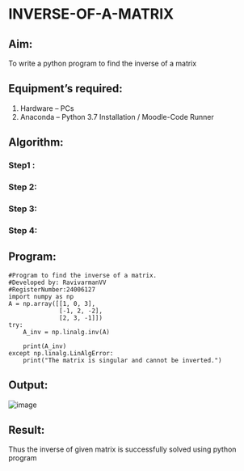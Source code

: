 # INVERSE-OF-A-MATRIX
## Aim:
To write a python program to find the inverse of a matrix
## Equipment’s required:
1. 	Hardware – PCs
2. 	Anaconda – Python 3.7 Installation / Moodle-Code Runner
## Algorithm:
### Step1 : 
### Step 2: 
### Step 3: 
### Step 4: 

## Program:
    #Program to find the inverse of a matrix.
    #Developed by: RavivarmanVV
    #RegisterNumber:24006127
    import numpy as np
    A = np.array([[1, 0, 3],
                  [-1, 2, -2],
                  [2, 3, -1]])
    try:
        A_inv = np.linalg.inv(A)
        
        print(A_inv)
    except np.linalg.LinAlgError:
        print("The matrix is singular and cannot be inverted.")
## Output:
![image](https://github.com/user-attachments/assets/1354159b-7f0d-40ea-92d9-1d4b0ddff151)

## Result:
Thus the inverse of given matrix is successfully solved using python program

